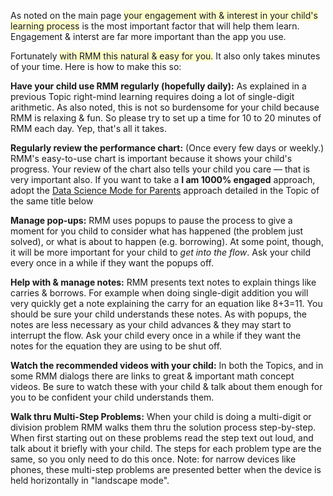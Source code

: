 <p>As noted on the main page <span style="background-color:#ffffcc">your engagement with &amp interest in your child&#039;s learning process</span> is the most important factor that will help them learn. Engagement &amp; interst are far more important than the app you use.</p>

<p>Fortunately <span style="background-color:#ffffcc">with RMM this natural &amp; easy for you.</span> It also only takes minutes of your time. Here is how to make this so:</p>

<p><b>Have your child use RMM regularly (hopefully daily):</b> As explained in a previous Topic right-mind learning requires doing a lot of single-digit arithmetic. As also noted, this is not so burdensome for your child because RMM is relaxing &amp; fun. So please try to set up a time for 10 to 20 minutes of RMM each day. Yep, that&#039;s all it takes.</p>

<p><b>Regularly review the performance chart:</b> (Once every few days or weekly.) RMM&#039;s easy-to-use chart is important because it shows your child&#039;s progress. Your review of the chart also tells your child you care &#151; that is very important also. If you want to take a <b>I am 1000% engaged</b> approach, adopt the <u>Data Science Mode for Parents</u> approach detailed in the Topic of the same title below</p>

<p><b>Manage pop-ups:</b> RMM uses popups to pause the process to give a moment for you child to consider what has happened (the problem just solved), or what is about to happen (e.g. borrowing). At some point, though, it will be more important for your child to <i>get into the flow</i>. Ask your child every once in a while if they want the popups off.<p>

<p><b>Help with &amp; manage notes:</b> RMM presents text notes to explain things like carries &amp; borrows. For example when doing single-digit addition you will very quickly get a note explaining the carry for an equation like 8+3=11. You should be sure your child understands these notes. As with popups, the notes are less necessary as your child advances &amp; they may start to interrupt the flow. Ask your child every once in a while if they want the notes for the equation they are using to be shut off.<p>

<p><b>Watch the recommended videos with your child:</b> In both the Topics, and in some RMM dialogs there are links to great &amp; important math concept videos. Be sure to watch these with your child &amp; talk about them enough for you to be confident your child understands them.<p>

<p><b>Walk thru Multi-Step Problems:</b> When your child is doing a multi-digit or division problem RMM walks them thru the solution process step-by-step. When first starting out on these problems read the step text out loud, and talk about it briefly with your child. The steps for each problem type are the same, so you only need to do this once. Note: for narrow devices like phones, these multi-step problems are presented better when the device is held horizontally in "landscape mode".</p>
